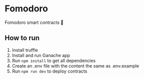 # Fomodoro
Fomodoro smart contracts 📝

## How to run
1. Install truffle
2. Install and run Ganache app
3. Run `npm install` to get all dependencies
4. Create an .env file with the content the same as .env.example
5. Run `npm run dev` to deploy contracts

